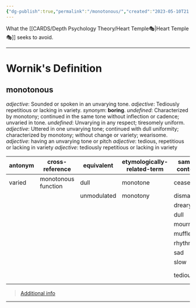 ```yaml
---
{"dg-publish":true,"permalink":"/monotonous/","created":"2023-05-10T21:11:37.386+02:00","updated":"2023-05-10T21:12:39.605+02:00"}
---
```


What the [[CARDS/Depth Psychology Theory/Heart Temple🎭\|Heart Temple🎭]] seeks to avoid. 

---
# Wornik's Definition
## monotonous
*adjective*: Sounded or spoken in an unvarying tone.
*adjective*: Tediously repetitious or lacking in variety. <i>synonym</i>: <strong> boring</strong>.
*undefined*: Characterized by monotony; continued in the same tone without inflection or cadence; unvaried in tone.
*undefined*: Unvarying in any respect; tiresomely uniform.
*adjective*: Uttered in one unvarying tone; continued with dull uniformity; characterized by monotony; without change or variety; wearisome.
*adjective*: having an unvarying <xref>tone</xref> or <xref>pitch</xref>
*adjective*: <xref>tedious</xref>, <xref>repetitious</xref> or lacking in <xref>variety</xref>
*adjective*: tediously repetitious or lacking in variety

| antonym |cross-reference |equivalent |etymologically-related-term |same-context |synonym |
| --- | --- | --- | --- | --- | --- |
| varied | monotonous function | dull | monotone | ceaseless | alliterating |
|  |  | unmodulated | monotony | dismal | alliterative |
|  |  |  |  | dreary | articulated |
|  |  |  |  | dull | assonant |
|  |  |  |  | mournful | banal |
|  |  |  |  | muffle | banausic |
|  |  |  |  | rhythmic | belabored |
|  |  |  |  | sad | blah |
|  |  |  |  | slow | boring |
|  |  |  |  | tedious | broken-record |

> [Additional info](https://www.wordnik.com/words/monotonous)
---